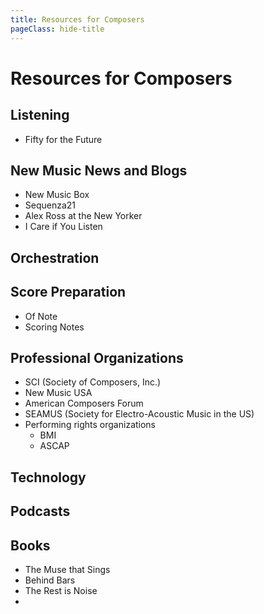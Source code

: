 ```yaml
---
title: Resources for Composers
pageClass: hide-title
---
```


# Resources for Composers

## Listening

- Fifty for the Future

## New Music News and Blogs

- New Music Box
- Sequenza21
- Alex Ross at the New Yorker
- I Care if You Listen

## Orchestration

## Score Preparation

- Of Note
- Scoring Notes

## Professional Organizations

- SCI (Society of Composers, Inc.)
- New Music USA
- American Composers Forum
- SEAMUS (Society for Electro-Acoustic Music in the US)
- Performing rights organizations
  - BMI
  - ASCAP

## Technology

## Podcasts

## Books

- The Muse that Sings
- Behind Bars
- The Rest is Noise
- 
